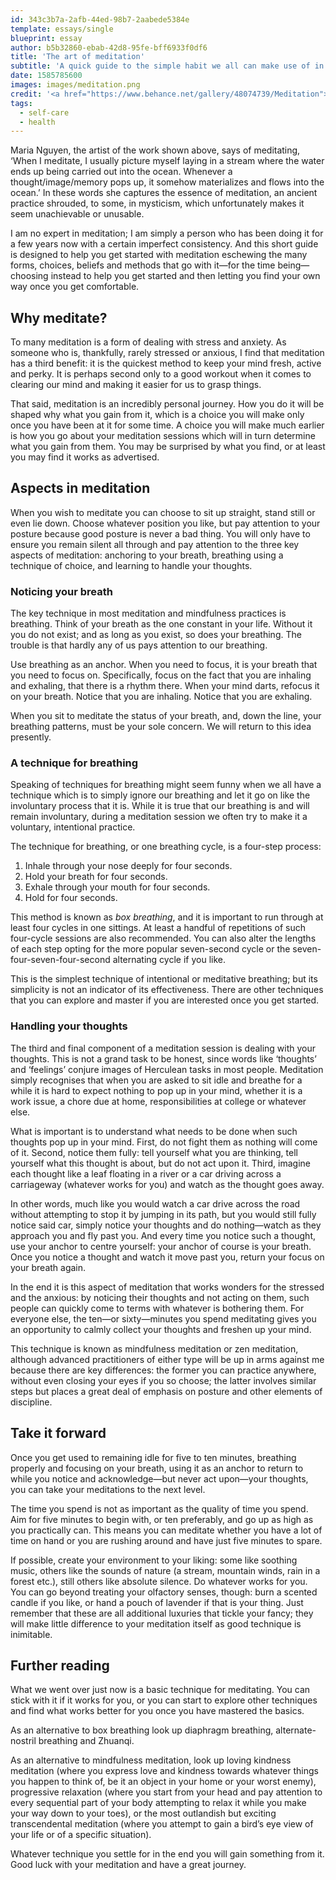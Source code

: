```yaml
---
id: 343c3b7a-2afb-44ed-98b7-2aabede5384e
template: essays/single
blueprint: essay
author: b5b32860-ebab-42d8-95fe-bff6933f0df6
title: 'The art of meditation'
subtitle: 'A quick guide to the simple habit we all can make use of in these times.'
date: 1585785600
images: images/meditation.png
credit: '<a href="https://www.behance.net/gallery/48074739/Meditation">Maria Nguyen</a>'
tags:
  - self-care
  - health
---
```

Maria Nguyen, the artist of the work shown above, says of meditating, ‘When I meditate, I usually picture myself laying in a stream where the water ends up being carried out into the ocean. Whenever a thought/image/memory pops up, it somehow materializes and flows into the ocean.’ In these words she captures the essence of meditation, an ancient practice shrouded, to some, in mysticism, which unfortunately makes it seem unachievable or unusable.

I am no expert in meditation; I am simply a person who has been doing it for a few years now with a certain imperfect consistency. And this short guide is designed to help you get started with meditation eschewing the many forms, choices, beliefs and methods that go with it—for the time being—choosing instead to help you get started and then letting you find your own way once you get comfortable.

## Why meditate?

To many meditation is a form of dealing with stress and anxiety. As someone who is, thankfully, rarely stressed or anxious, I find that meditation has a third benefit: it is the quickest method to keep your mind fresh, active and perky. It is perhaps second only to a good workout when it comes to clearing our mind and making it easier for us to grasp things.

That said, meditation is an incredibly personal journey. How you do it will be shaped why what you gain from it, which is a choice you will make only once you have been at it for some time. A choice you will make much earlier is how you go about your meditation sessions which will in turn determine what you gain from them. You may be surprised by what you find, or at least you may find it works as advertised.

## Aspects in meditation

When you wish to meditate you can choose to sit up straight, stand still or even lie down. Choose whatever position you like, but pay attention to your posture because good posture is never a bad thing. You will only have to ensure you remain silent all through and pay attention to the three key aspects of meditation: anchoring to your breath, breathing using a technique of choice, and learning to handle your thoughts.

### Noticing your breath

The key technique in most meditation and mindfulness practices is breathing. Think of your breath as the one constant in your life. Without it you do not exist; and as long as you exist, so does your breathing. The trouble is that hardly any of us pays attention to our breathing.

Use breathing as an anchor. When you need to focus, it is your breath that you need to focus on. Specifically, focus on the fact that you are inhaling and exhaling, that there is a rhythm there. When your mind darts, refocus it on your breath. Notice that you are inhaling. Notice that you are exhaling.

When you sit to meditate the status of your breath, and, down the line, your breathing patterns, must be your sole concern. We will return to this idea presently.

### A technique for breathing

Speaking of techniques for breathing might seem funny when we all have a technique which is to simply ignore our breathing and let it go on like the involuntary process that it is. While it is true that our breathing is and will remain involuntary, during a meditation session we often try to make it a voluntary, intentional practice.

The technique for breathing, or one breathing cycle, is a four-step process:
1. Inhale through your nose deeply for four seconds.
2. Hold your breath for four seconds.
3. Exhale through your mouth for four seconds.
4. Hold for four seconds.

This method is known as *box breathing*, and it is important to run through at least four cycles in one sittings. At least a handful of repetitions of such four-cycle sessions are also recommended. You can also alter the lengths of each step opting for the more popular seven-second cycle or the seven-four-seven-four-second alternating cycle if you like.

This is the simplest technique of intentional or meditative breathing; but its simplicity is not an indicator of its effectiveness. There are other techniques that you can explore and master if you are interested once you get started.

### Handling your thoughts

The third and final component of a meditation session is dealing with your thoughts. This is not a grand task to be honest, since words like ‘thoughts’ and ‘feelings’ conjure images of Herculean tasks in most people. Meditation simply recognises that when you are asked to sit idle and breathe for a while it is hard to expect nothing to pop up in your mind, whether it is a work issue, a chore due at home, responsibilities at college or whatever else.

What is important is to understand what needs to be done when such thoughts pop up in your mind. First, do not fight them as nothing will come of it. Second, notice them fully: tell yourself what you are thinking, tell yourself what this thought is about, but do not act upon it. Third, imagine each thought like a leaf floating in a river or a car driving across a carriageway (whatever works for you) and watch as the thought goes away.

In other words, much like you would watch a car drive across the road without attempting to stop it by jumping in its path, but you would still fully notice said car, simply notice your thoughts and do nothing—watch as they approach you and fly past you. And every time you notice such a thought, use your anchor to centre yourself: your anchor of course is your breath. Once you notice a thought and watch it move past you, return your focus on your breath again.

In the end it is this aspect of meditation that works wonders for the stressed and the anxious: by noticing their thoughts and not acting on them, such people can quickly come to terms with whatever is bothering them. For everyone else, the ten—or sixty—minutes you spend meditating gives you an opportunity to calmly collect your thoughts and freshen up your mind.

This technique is known as mindfulness meditation or zen meditation, although advanced practitioners of either type will be up in arms against me because there are key differences: the former you can practice anywhere, without even closing your eyes if you so choose; the latter involves similar steps but places a great deal of emphasis on posture and other elements of discipline.

## Take it forward

Once you get used to remaining idle for five to ten minutes, breathing properly and focusing on your breath, using it as an anchor to return to while you notice and acknowledge—but never act upon—your thoughts, you can take your meditations to the next level.

The time you spend is not as important as the quality of time you spend. Aim for five minutes to begin with, or ten preferably, and go up as high as you practically can. This means you can meditate whether you have a lot of time on hand or you are rushing around and have just five minutes to spare.

If possible, create your environment to your liking: some like soothing music, others like the sounds of nature (a stream, mountain winds, rain in a forest etc.), still others like absolute silence. Do whatever works for you. You can go beyond treating your olfactory senses, though: burn a scented candle if you like, or hand a pouch of lavender if that is your thing. Just remember that these are all additional luxuries that tickle your fancy; they will make little difference to your meditation itself as good technique is inimitable.

## Further reading

What we went over just now is a basic technique for meditating. You can stick with it if it works for you, or you can start to explore other techniques and find what works better for you once you have mastered the basics.

As an alternative to box breathing look up diaphragm breathing, alternate-nostril breathing and Zhuanqi.

As an alternative to mindfulness meditation, look up loving kindness meditation (where you express love and kindness towards whatever things you happen to think of, be it an object in your home or your worst enemy), progressive relaxation (where you start from your head and pay attention to every sequential part of your body attempting to relax it while you make your way down to your toes), or the most outlandish but exciting transcendental meditation (where you attempt to gain a bird’s eye view of your life or of a specific situation).

Whatever technique you settle for in the end you will gain something from it. Good luck with your meditation and have a great journey.
